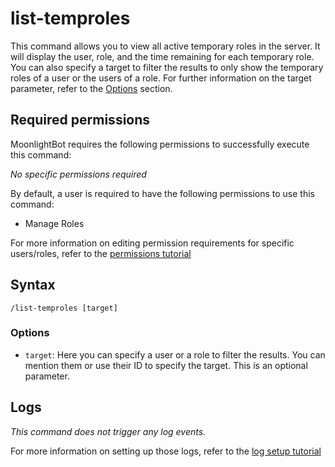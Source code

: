 # list-temproles

This command allows you to view all active temporary roles in the server. It will display the user, role, and the time
remaining for each temporary role.
You can also specify a target to filter the results to only show the temporary roles of a user or the users of a role.
For further information on the target parameter, refer to the [Options](#options) section.

## Required permissions

MoonlightBot requires the following permissions to successfully execute this command:

*No specific permissions required*

By default, a user is required to have the following permissions to use this command:

* Manage Roles

For more information on editing permission requirements for specific users/roles, refer to
the [permissions tutorial](<linkToPermissionsTutorial>)

## Syntax

```text
/list-temproles [target]
```

### Options

* `target`: Here you can specify a user or a role to filter the results. You can mention them or use their ID to specify the target. This is an optional parameter.

## Logs

*This command does not trigger any log events.*

For more information on setting up those logs, refer to the [log setup tutorial](<linkToLogTutorial>)